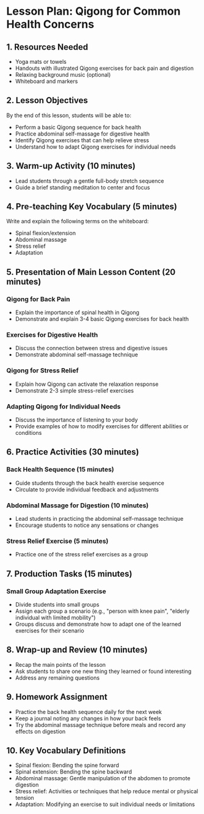 # Lesson Plan: Qigong for Common Health Concerns

## 1. Resources Needed

- Yoga mats or towels
- Handouts with illustrated Qigong exercises for back pain and digestion
- Relaxing background music (optional)
- Whiteboard and markers

## 2. Lesson Objectives

By the end of this lesson, students will be able to:
- Perform a basic Qigong sequence for back health
- Practice abdominal self-massage for digestive health
- Identify Qigong exercises that can help relieve stress
- Understand how to adapt Qigong exercises for individual needs

## 3. Warm-up Activity (10 minutes)

- Lead students through a gentle full-body stretch sequence
- Guide a brief standing meditation to center and focus

## 4. Pre-teaching Key Vocabulary (5 minutes)

Write and explain the following terms on the whiteboard:
- Spinal flexion/extension
- Abdominal massage
- Stress relief
- Adaptation

## 5. Presentation of Main Lesson Content (20 minutes)

### Qigong for Back Pain
- Explain the importance of spinal health in Qigong
- Demonstrate and explain 3-4 basic Qigong exercises for back health

### Exercises for Digestive Health
- Discuss the connection between stress and digestive issues
- Demonstrate abdominal self-massage technique

### Qigong for Stress Relief
- Explain how Qigong can activate the relaxation response
- Demonstrate 2-3 simple stress-relief exercises

### Adapting Qigong for Individual Needs
- Discuss the importance of listening to your body
- Provide examples of how to modify exercises for different abilities or conditions

## 6. Practice Activities (30 minutes)

### Back Health Sequence (15 minutes)
- Guide students through the back health exercise sequence
- Circulate to provide individual feedback and adjustments

### Abdominal Massage for Digestion (10 minutes)
- Lead students in practicing the abdominal self-massage technique
- Encourage students to notice any sensations or changes

### Stress Relief Exercise (5 minutes)
- Practice one of the stress relief exercises as a group

## 7. Production Tasks (15 minutes)

### Small Group Adaptation Exercise
- Divide students into small groups
- Assign each group a scenario (e.g., "person with knee pain", "elderly individual with limited mobility")
- Groups discuss and demonstrate how to adapt one of the learned exercises for their scenario

## 8. Wrap-up and Review (10 minutes)

- Recap the main points of the lesson
- Ask students to share one new thing they learned or found interesting
- Address any remaining questions

## 9. Homework Assignment

- Practice the back health sequence daily for the next week
- Keep a journal noting any changes in how your back feels
- Try the abdominal massage technique before meals and record any effects on digestion

## 10. Key Vocabulary Definitions

- Spinal flexion: Bending the spine forward
- Spinal extension: Bending the spine backward
- Abdominal massage: Gentle manipulation of the abdomen to promote digestion
- Stress relief: Activities or techniques that help reduce mental or physical tension
- Adaptation: Modifying an exercise to suit individual needs or limitations